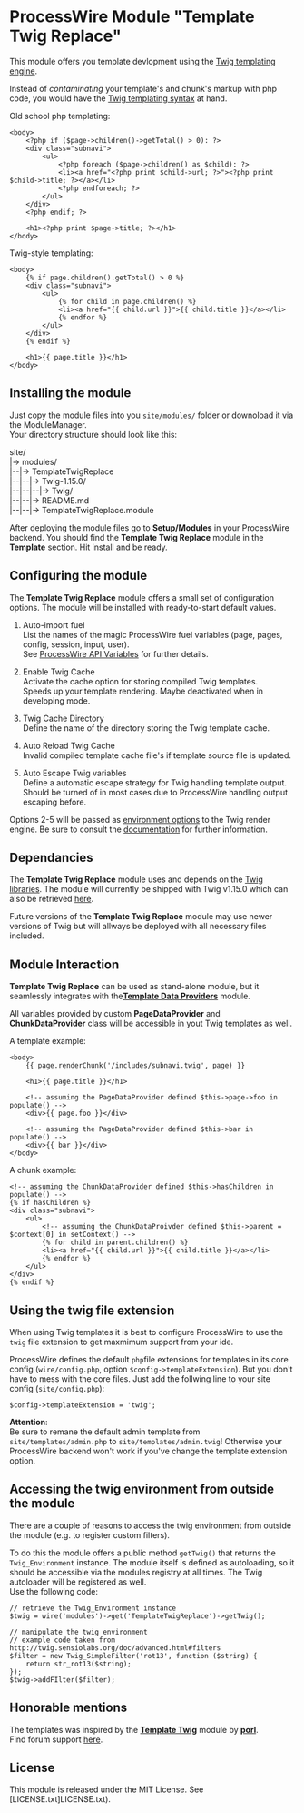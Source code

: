 # ProcessWire Module "Template Twig Replace" #

This module offers you template devlopment using the [Twig templating engine](http://twig.sensiolabs.org/).

Instead of *contaminating* your template's and chunk's markup with php code, you would have the [Twig templating syntax](http://twig.sensiolabs.org/doc/templates.html) at hand.

Old school php templating:

	<body>
		<?php if ($page->children()->getTotal() > 0): ?> 
		<div class="subnavi">
			<ul>
				<?php foreach ($page->children() as $child): ?>
				<li><a href="<?php print $child->url; ?>"><?php print $child->title; ?></a></li>
				<?php endforeach; ?>
			</ul>	
		</div>
		<?php endif; ?>	
	
		<h1><?php print $page->title; ?></h1>
	</body>

Twig-style templating:

	<body>
		{% if page.children().getTotal() > 0 %}
		<div class="subnavi">
			<ul>
				{% for child in page.children() %}
				<li><a href="{{ child.url }}">{{ child.title }}</a></li>
				{% endfor %}
			</ul>	
		</div>
		{% endif %}
	
		<h1>{{ page.title }}</h1>
	</body>

## Installing the module ##

Just copy the module files into you `site/modules/` folder or downoload it via the ModuleManager.  
Your directory structure should look like this:  

site/  
|-> modules/  
|--|-> TemplateTwigReplace  
|--|--|-> Twig-1.15.0/  
|--|--|--|-> Twig/  
|--|--|-> README.md  
|--|--|-> TemplateTwigReplace.module  
 
After deploying the module files go to **Setup/Modules** in your ProcessWire backend. You should find the **Template Twig Replace** module in the **Template** section. Hit install and be ready. 

## Configuring the module ##

The **Template Twig Replace** module offers a small set of configuration options. The module will be installed with ready-to-start default values.

1. Auto-import fuel  
List the names of the magic ProcessWire fuel variables (page, pages, config, session, input, user).  
See [ProcessWire API Variables](http://processwire.com/api/variables/) for further details.  

2. Enable Twig Cache  
Activate the cache option for storing compiled Twig templates.  
Speeds up your template rendering. Maybe deactivated when in developing mode.  

3. Twig Cache Directory  
Define the name of the directory storing the Twig template cache. 

4. Auto Reload Twig Cache  
Invalid compiled template cache file's if template source file is updated.

5. Auto Escape Twig variables  
Define a automatic escape strategy for Twig handling template output. Should be turned of in most cases due to ProcessWire handling output escaping before.

Options 2-5 will be passed as [environment options](http://twig.sensiolabs.org/doc/api.html#environment-options) to the Twig render engine. Be sure to consult the [documentation](http://twig.sensiolabs.org/doc/api.html#environment-options) for further information.

## Dependancies ##

The **Template Twig Replace** module uses and depends on the [Twig libraries](http://twig.sensiolabs.org/). The module will currently be shipped with Twig v1.15.0 which can also be retrieved [here](http://twig.sensiolabs.org/doc/intro.html#installation).

Future versions of the **Template Twig Replace** module may use newer versions of Twig but will allways be deployed with all necessary files included.

## Module Interaction ##

**Template Twig Replace** can be used as stand-alone module, but it seamlessly integrates with the[**Template Data Providers**](https://github.com/marcostoll/processwire-template-data-providers) module.

All variables provided by custom **PageDataProvider** and **ChunkDataProvider** class will be accessible in yout Twig templates as well.

A template example:

	<body>
		{{ page.renderChunk('/includes/subnavi.twig', page) }}
	
		<h1>{{ page.title }}</h1>

		<!-- assuming the PageDataProvider defined $this->page->foo in populate() -->
		<div>{{ page.foo }}</div>

		<!-- assuming the PageDataProvider defined $this->bar in populate() -->
		<div>{{ bar }}</div>
	</body>

A chunk example:

	<!-- assuming the ChunkDataProvider defined $this->hasChildren in populate() -->
	{% if hasChildren %}
	<div class="subnavi">
		<ul>
			<!-- assuming the ChunkDataProivder defined $this->parent = $context[0] in setContext() -->
			{% for child in parent.children() %}
			<li><a href="{{ child.url }}">{{ child.title }}</a></li>
			{% endfor %}
		</ul>	
	</div>
	{% endif %}

## Using the twig file extension ##

When using Twig templates it is best to configure ProcessWire to use the `twig` file extension to get maxmimum support from your ide.

ProcessWire defines the default `php`file extensions for templates in its core config (`wire/config.php`, option `$config->templateExtension`). But you don't have to mess with the core files. Just add the follwing line to your site config (`site/config.php`):

	$config->templateExtension = 'twig';

**Attention**:  
Be sure to remane the default admin template from `site/templates/admin.php` to `site/templates/admin.twig`! Otherwise your ProcessWire backend won't work if you've change the template extension option.

## Accessing the twig environment from outside the module ##

There are a couple of reasons to access the twig environment from outside the module (e.g. to register custom filters).

To do this the module offers a public method `getTwig()` that returns the `Twig_Environment` instance. The module itself is defined as autoloading, so it should be accessible via the modules registry at all times. The Twig autoloader will be registered as well.  
Use the following code:

	// retrieve the Twig_Environment instance
	$twig = wire('modules')->get('TemplateTwigReplace')->getTwig();
	
	// manipulate the twig environment
	// example code taken from http://twig.sensiolabs.org/doc/advanced.html#filters
	$filter = new Twig_SimpleFilter('rot13', function ($string) {
	    return str_rot13($string);
	}); 
	$twig->addFIlter($filter);

## Honorable mentions ##

The templates was inspired by the **[Template Twig](http://modules.processwire.com/modules/template-twig/)** module by **[porl](http://processwire.com/talk/user/575-porl/)**.  
Find forum support [here](http://processwire.com/talk/topic/1421-twig/). 


## License

This module is released under the MIT License. See [LICENSE.txt]LICENSE.txt). 